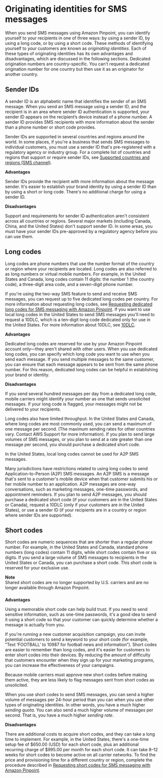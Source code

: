 # Originating identities for SMS messages<a name="channels-sms-originating-identities"></a>

When you send SMS messages using Amazon Pinpoint, you can identify yourself to your recipients in one of three ways: by using a sender ID, by using a long code, or by using a short code\. These methods of identifying yourself to your customers are known as *originating identities*\. Each of these types of originating identities has its own advantages and disadvantages, which are discussed in the following sections\. Dedicated origination numbers are country\-specific\. You can't request a dedicated origination number for one country but then use it as an originator for another country\.

## Sender IDs<a name="channels-sms-originating-identities-sender-ids"></a>

A sender ID is an alphabetic name that identifies the sender of an SMS message\. When you send an SMS message using a sender ID, and the recipient is in an area where sender ID authentication is supported, your sender ID appears on the recipient’s device instead of a phone number\. A sender ID provides SMS recipients with more information about the sender than a phone number or short code provides\.

Sender IDs are supported in several countries and regions around the world\. In some places, if you're a business that sends SMS messages to individual customers, you must use a sender ID that's pre\-registered with a regulatory agency or industry group\. For a complete list of countries and regions that support or require sender IDs, see [Supported countries and regions \(SMS channel\)](channels-sms-countries.md)\.

**Advantages**

Sender IDs provide the recipient with more information about the message sender\. It's easier to establish your brand identity by using a sender ID than by using a short or long code\. There's no additional charge for using a sender ID\. 

**Disadvantages**

Support and requirements for sender ID authentication aren't consistent across all countries or regions\. Several major markets \(including Canada, China, and the United States\) don't support sender ID\. In some areas, you must have your sender IDs pre\-approved by a regulatory agency before you can use them\.

## Long codes<a name="channels-sms-originating-identities-long-codes"></a>

Long codes are phone numbers that use the number format of the country or region where your recipients are located\. Long codes are also referred to as long numbers or virtual mobile numbers\. For example, in the United States and Canada, long codes contain 11 digits: the number 1 \(the country code\), a three\-digit area code, and a seven\-digit phone number\. 

If you're using the two\-way SMS feature to send and receive SMS messages, you can request up to five dedicated long codes per country\. For more information about requesting long codes, see [Requesting dedicated long codes for SMS messaging with Amazon Pinpoint](channels-sms-awssupport-long-code.md)\. If you want to use local long codes in the United States to send SMS messages you'll need to request a 10DLC, which is a ten\-digit long code dedicated only for use in the United States\. For more information about 10DLC, see [10DLC](settings-10dlc.md)\. 

**Advantages**

Dedicated long codes are reserved for use by your Amazon Pinpoint account only—they aren't shared with other users\. When you use dedicated long codes, you can specify which long code you want to use when you send each message\. If you send multiple messages to the same customer, you can ensure that each message appears to be sent from the same phone number\. For this reason, dedicated long codes can be helpful in establishing your brand or identity\.

**Disadvantages**

If you send several hundred messages per day from a dedicated long code, mobile carriers might identify your number as one that sends unsolicited messages\. If your long code is flagged, your messages might not be delivered to your recipients\.

Long codes also have limited throughput\. In the United States and Canada, where long codes are most commonly used, you can send a maximum of one message per second\. \(The maximum sending rates for other countries vary\. Contact AWS Support for more information\)\. If you plan to send large volumes of SMS messages, or you plan to send at a rate greater than one message per second, you should purchase a dedicated short code\.

 In the United States, local long codes cannot be used for A2P SMS messages\.

Many jurisdictions have restrictions related to using long codes to send Application\-to\-Person \(A2P\) SMS messages\. An A2P SMS is a message that's sent to a customer's mobile device when that customer submits his or her mobile number to an application\. A2P messages are one\-way conversations, such as marketing messages, one\-time passwords, and appointment reminders\. If you plan to send A2P messages, you should purchase a dedicated short code \(if your customers are in the United States or Canada\), request a 10DLC \(only if your customers are in the United States\), or use a sender ID \(if your recipients are in a country or region where sender IDs are supported\)\. 

## Short codes<a name="channels-sms-originating-identities-short-codes"></a>

Short codes are numeric sequences that are shorter than a regular phone number\. For example, in the United States and Canada, standard phone numbers \(long codes\) contain 11 digits, while short codes contain five or six digits\. If you send a large volume of SMS messages to recipients in the United States or Canada, you can purchase a short code\. This short code is reserved for your exclusive use\.

**Note**  
Shared short codes are no longer supported by U\.S\. carriers and are no longer available through Amazon Pinpoint\.

### <a name="channels-sms-originating-identities-dedicated-short-codes"></a>

**Advantages**

Using a memorable short code can help build trust\. If you need to send sensitive information, such as one\-time passwords, it's a good idea to send it using a short code so that your customer can quickly determine whether a message is actually from you\.

If you're running a new customer acquisition campaign, you can invite potential customers to send a keyword to your short code \(for example, “Text ‘FOOTBALL’ to 10987 for football news and information”\)\. Short codes are easier to remember than long codes, and it's easier for customers to enter short codes into their devices\. By reducing the amount of difficulty that customers encounter when they sign up for your marketing programs, you can increase the effectiveness of your campaigns\.

Because mobile carriers must approve new short codes before making them active, they are less likely to flag messages sent from short codes as unsolicited\.

When you use short codes to send SMS messages, you can send a higher volume of messages per 24\-hour period than you can when you use other types of originating identities\. In other words, you have a much higher *sending quota*\. You can also send a much higher volume of messages per second\. That is, you have a much higher *sending rate*\.

**Disadvantages**

There are additional costs to acquire short codes, and they can take a long time to implement\. For example, in the United States, there's a one\-time setup fee of $650\.00 \(USD\) for each short code, plus an additional recurring charge of $995\.00 per month for each short code\. It can take 8–12 weeks for short codes to become active on all carrier networks\. To find the price and provisioning time for a different country or region, complete the procedure described in [Requesting short codes for SMS messaging with Amazon Pinpoint](channels-sms-awssupport-short-code.md)\.